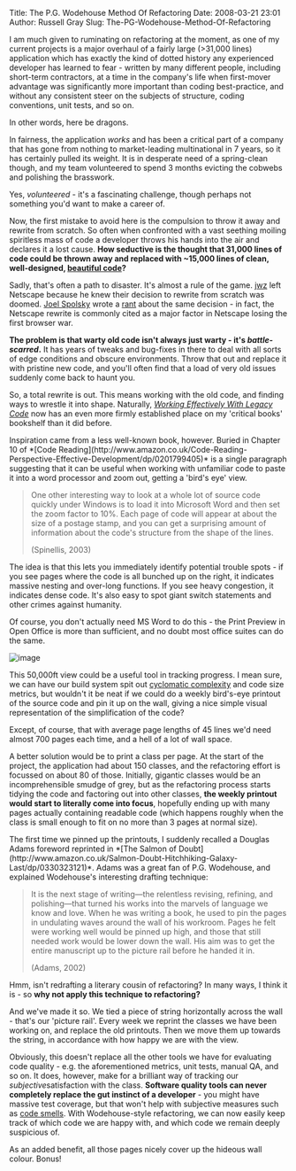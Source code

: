 Title: The P.G. Wodehouse Method Of Refactoring
Date: 2008-03-21 23:01
Author: Russell Gray
Slug: The-PG-Wodehouse-Method-Of-Refactoring

I am much given to ruminating on refactoring at the moment, as one of my
current projects is a major overhaul of a fairly large (\>31,000 lines)
application which has exactly the kind of dotted history any experienced
developer has learned to fear - written by many different people,
including short-term contractors, at a time in the company's life when
first-mover advantage was significantly more important than coding
best-practice, and without any consistent steer on the subjects of
structure, coding conventions, unit tests, and so on.

In other words, here be dragons.

In fairness, the application *works* and has been a critical part of a
company that has gone from nothing to market-leading multinational in 7
years, so it has certainly pulled its weight. It is in desperate need of
a spring-clean though, and my team volunteered to spend 3 months
evicting the cobwebs and polishing the brasswork.

Yes, *volunteered* - it's a fascinating challenge, though perhaps not
something you'd want to make a career of.

Now, the first mistake to avoid here is the compulsion to throw it away
and rewrite from scratch. So often when confronted with a vast seething
moiling spiritless mass of code a developer throws his hands into the
air and declares it a lost cause. **How seductive is the thought that
31,000 lines of code could be thrown away and replaced with \~15,000
lines of clean, well-designed, [beautiful
code]({filename}/Code-CAN-Be-Beautiful.md)?**

Sadly, that's often a path to disaster. It's almost a rule of the game.
[jwz](http://www.jwz.org/) left Netscape because he knew their decision
to rewrite from scratch was doomed. [Joel
Spolsky](http://www.joelonsoftware.com/) wrote a
[rant](http://www.joelonsoftware.com/articles/fog0000000069.html) about
the same decision - in fact, the Netscape rewrite is commonly cited as a
major factor in Netscape losing the first browser war.

**The problem is that warty old code isn't always just warty - it's
*battle-scarred*.** It has years of tweaks and bug-fixes in there to
deal with all sorts of edge conditions and obscure environments. Throw
that out and replace it with pristine new code, and you'll often find
that a load of very old issues suddenly come back to haunt you.

So, a total rewrite is out. This means working with the old code, and
finding ways to wrestle it into shape. Naturally, *[Working Effectively
With Legacy
Code](http://www.amazon.co.uk/Working-Effectively-Legacy-Robert-Martin/dp/0131177052)*
now has an even more firmly established place on my 'critical books'
bookshelf than it did before.

<p>
Inspiration came from a less well-known book, however. Buried in Chapter
10 of *[Code
Reading](http://www.amazon.co.uk/Code-Reading-Perspective-Effective-Development/dp/0201799405)*
is a single paragraph suggesting that it can be useful when working with
unfamiliar code to paste it into a word processor and zoom out, getting
a 'bird's eye' view.  

> One other interesting way to look at a whole lot of source code
> quickly under Windows is to load it into Microsoft Word and then set
> the zoom factor to 10%. Each page of code will appear at about the
> size of a postage stamp, and you can get a surprising amount of
> information about the code's structure from the shape of the lines.
>
> (Spinellis, 2003)
>
The idea is that this lets you immediately identify potential trouble
spots - if you see pages where the code is all bunched up on the right,
it indicates massive nesting and over-long functions. If you see heavy
congestion, it indicates dense code. It's also easy to spot giant switch
statements and other crimes against humanity.

Of course, you don't actually need MS Word to do this - the Print
Preview in Open Office is more than sufficient, and no doubt most office
suites can do the same.

![image]({filename}/images/print-preview-birds-eye-view.png)

This 50,000ft view could be a useful tool in tracking progress. I mean
sure, we can have our build system spit out [cyclomatic
complexity](http://en.wikipedia.org/wiki/Cyclomatic_complexity) and code
size metrics, but wouldn't it be neat if we could do a weekly bird's-eye
printout of the source code and pin it up on the wall, giving a nice
simple visual representation of the simplification of the code?

Except, of course, that with average page lengths of 45 lines we'd need
almost 700 pages each time, and a hell of a lot of wall space.

A better solution would be to print a class per page. At the start of
the project, the application had about 150 classes, and the refactoring
effort is focussed on about 80 of those. Initially, gigantic classes
would be an incomprehensible smudge of grey, but as the refactoring
process starts tidying the code and factoring out into other classes,
**the weekly printout would start to literally come into focus**,
hopefully ending up with many pages actually containing readable code
(which happens roughly when the class is small enough to fit on no more
than 3 pages at normal size).

<p>
The first time we pinned up the printouts, I suddenly recalled a Douglas
Adams foreword reprinted in *[The Salmon of
Doubt](http://www.amazon.co.uk/Salmon-Doubt-Hitchhiking-Galaxy-Last/dp/0330323121)*.
Adams was a great fan of P.G. Wodehouse, and explained Wodehouse's
interesting drafting technique:  

> It is the next stage of writing—the relentless revising, refining, and
> polishing—that turned his works into the marvels of language we know
> and love. When he was writing a book, he used to pin the pages in
> undulating waves around the wall of his workroom. Pages he felt were
> working well would be pinned up high, and those that still needed work
> would be lower down the wall. His aim was to get the entire manuscript
> up to the picture rail before he handed it in.
>
> (Adams, 2002)
>
Hmm, isn't redrafting a literary cousin of refactoring? In many ways, I
think it is - so **why not apply this technique to refactoring?**

And we've made it so. We tied a piece of string horizontally across the
wall - that's our 'picture rail'. Every week we reprint the classes we
have been working on, and replace the old printouts. Then we move them
up towards the string, in accordance with how happy we are with the
view.

Obviously, this doesn't replace all the other tools we have for
evaluating code quality - e.g. the aforementioned metrics, unit tests,
manual QA, and so on. It does, however, make for a brilliant way of
tracking our *subjective*satisfaction with the class. **Software quality
tools can never completely replace the gut instinct of a developer** -
you might have massive test coverage, but that won't help with
subjective measures such as [code
smells](http://en.wikipedia.org/wiki/Code_smell). With Wodehouse-style
refactoring, we can now easily keep track of which code we are happy
with, and which code we remain deeply suspicious of.

As an added benefit, all those pages nicely cover up the hideous wall
colour. Bonus!
